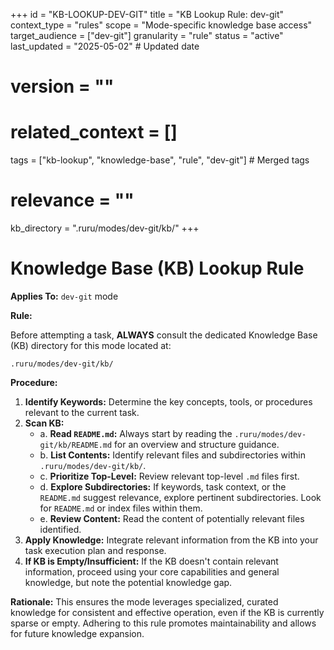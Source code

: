 +++
id = "KB-LOOKUP-DEV-GIT"
title = "KB Lookup Rule: dev-git"
context_type = "rules"
scope = "Mode-specific knowledge base access"
target_audience = ["dev-git"]
granularity = "rule"
status = "active"
last_updated = "2025-05-02" # Updated date
# version = ""
# related_context = []
tags = ["kb-lookup", "knowledge-base", "rule", "dev-git"] # Merged tags
# relevance = ""
kb_directory = ".ruru/modes/dev-git/kb/"
+++

# Knowledge Base (KB) Lookup Rule

**Applies To:** `dev-git` mode

**Rule:**

Before attempting a task, **ALWAYS** consult the dedicated Knowledge Base (KB) directory for this mode located at:

`.ruru/modes/dev-git/kb/`

**Procedure:**

1.  **Identify Keywords:** Determine the key concepts, tools, or procedures relevant to the current task.
2.  **Scan KB:**
    *   a. **Read `README.md`:** Always start by reading the `.ruru/modes/dev-git/kb/README.md` for an overview and structure guidance.
    *   b. **List Contents:** Identify relevant files and subdirectories within `.ruru/modes/dev-git/kb/`.
    *   c. **Prioritize Top-Level:** Review relevant top-level `.md` files first.
    *   d. **Explore Subdirectories:** If keywords, task context, or the `README.md` suggest relevance, explore pertinent subdirectories. Look for `README.md` or index files within them.
    *   e. **Review Content:** Read the content of potentially relevant files identified.
3.  **Apply Knowledge:** Integrate relevant information from the KB into your task execution plan and response.
4.  **If KB is Empty/Insufficient:** If the KB doesn't contain relevant information, proceed using your core capabilities and general knowledge, but note the potential knowledge gap.

**Rationale:** This ensures the mode leverages specialized, curated knowledge for consistent and effective operation, even if the KB is currently sparse or empty. Adhering to this rule promotes maintainability and allows for future knowledge expansion.